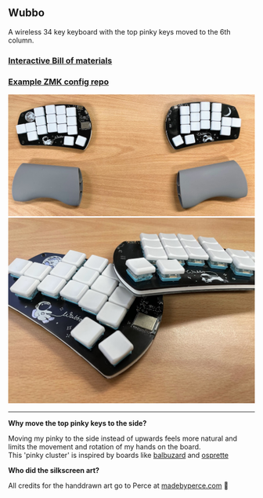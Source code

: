 ## Wubbo
A wireless 34 key keyboard with the top pinky keys moved to the 6th column.

### [Interactive Bill of materials](https://cacheworks.github.io/Wubbo/)
### [Example ZMK config repo](https://github.com/mveerd/wubbo-zmk-config)

![Wubbo](./docs/wubbo-2.jpg)
![Wubbo](./docs/wubbo-1.jpg)

---
__Why move the top pinky keys to the side?__  

 Moving my pinky to the side instead of upwards feels more natural and limits the movement and rotation of my hands on the board.  
This 'pinky cluster' is inspired by boards like [balbuzard](https://github.com/brow/balbuzard) and [osprette](https://github.com/smores56/osprette)

__Who did the silkscreen art?__  
  
All credits for the handdrawn art go to Perce at [madebyperce.com](https://madebyperce.com/)  🙇
